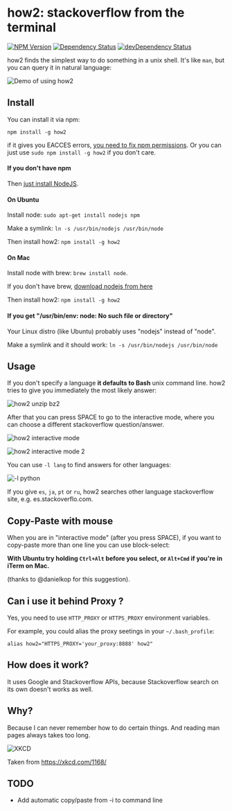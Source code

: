 # how2: stackoverflow from the terminal

[![NPM Version](https://img.shields.io/npm/v/how2.svg?style=flat)](https://npmjs.org/package/how2)
[![Dependency Status](https://david-dm.org/santinic/how2.svg)](https://david-dm.org/santinic/how2)
[![devDependency Status](https://david-dm.org/santinic/how2/dev-status.svg)](https://david-dm.org/santinic/how2#info=devDependencies)

how2 finds the simplest way to do something in a unix shell.
It's like `man`, but you can query it in natural language:

![Demo of using how2](https://raw.githubusercontent.com/santinic/how2/master/img/demo.gif)


## Install
You can install it via npm:

`npm install -g how2`

if it gives you EACCES errors, [you need to fix npm permissions](https://docs.npmjs.com/getting-started/fixing-npm-permissions). Or you can just use `sudo npm install -g how2` if you don't care.

#### If you don't have npm
Then [just install NodeJS](https://nodejs.org).

#### On Ubuntu 
Install node: `sudo apt-get install nodejs npm`

Make a symlink: `ln -s /usr/bin/nodejs /usr/bin/node`

Then install how2: `npm install -g how2`

#### On Mac 
Install node with brew: `brew install node`.

If you don't have brew, [download nodejs from here](https://nodejs.org)

Then install how2: `npm install -g how2`

#### If you get "/usr/bin/env: node: No such file or directory"
Your Linux distro (like Ubuntu) probably uses "nodejs" instead of "node". 

Make a symlink and it should work:
```ln -s /usr/bin/nodejs /usr/bin/node```

## Usage
If you don't specify a language **it defaults to Bash** unix command line.
how2 tries to give you immediately the most likely answer:

![how2 unzip bz2](https://raw.githubusercontent.com/santinic/how2/master/img/bz2.png)

After that you can press SPACE to go to the interactive mode, where you can choose a different stackoverflow question/answer.

![how2 interactive mode](https://raw.githubusercontent.com/santinic/how2/master/img/interactive.png)

![how2 interactive mode 2](https://raw.githubusercontent.com/santinic/how2/master/img/interactive2.png)


You can use `-l lang` to find answers for other languages:

![-l python](https://raw.githubusercontent.com/santinic/how2/master/img/python.png)

If you give `es`, `ja`, `pt` or `ru`,
how2 searches other language stackoverflow site, e.g. es.stackoverflo.com.

## Copy-Paste with mouse
When you are in "interactive mode" (after you press SPACE), if you want to copy-paste more than one line you can use block-select:

**With Ubuntu try holding `Ctrl+Alt` before you select, or `Alt+Cmd` if you're in iTerm on Mac.**

(thanks to @danielkop for this suggestion).

## Can i use it behind Proxy ?
Yes, you need to use `HTTP_PROXY` or `HTTPS_PROXY` environment variables.

For example, you could alias the proxy seetings in your `~/.bash_profile`:

`alias how2="HTTPS_PROXY='your_proxy:8888' how2"`

## How does it work?
It uses Google and Stackoverflow APIs, because Stackoverflow search on its own doesn't
works as well.


## Why?
Because I can never remember how to do certain things. And reading man pages always takes too long.

![XKCD](http://imgs.xkcd.com/comics/tar.png)

Taken from https://xkcd.com/1168/


## TODO
* Add automatic copy/paste from -i to command line
